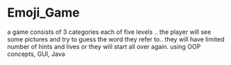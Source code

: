 # Emoji_Game
a game consists of 3 categories each of five levels .. the player will see some pictures and try to guess the word they refer to.. they will have limited number of hints and lives or they will start all over again. using OOP concepts, GUI, Java
